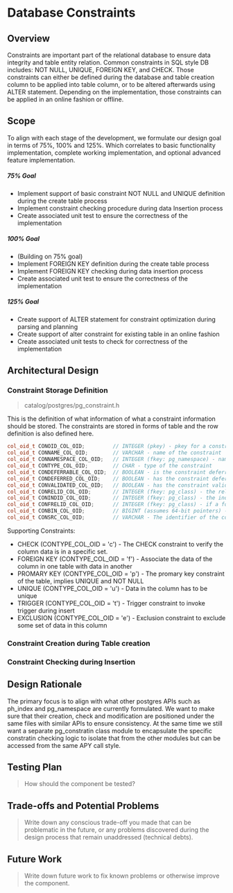 # Database Constraints

## Overview

Constraints are important part of the relational database to ensure data integrity and table entity relation. Common constraints in SQL style DB includes: NOT NULL, UNIQUE, FOREIGN KEY, and CHECK. Those constraints can either be defined during the database and table creation column to be applied into table column, or to be altered afterwards using ALTER statement. Depending on the implementation, those constraints can be applied in an online fashion or offline. 

## Scope
To align with each stage of the development, we formulate our design goal in terms of 75%, 100% and 125%. Which correlates to basic functionality implementation, complete working implementation, and optional advanced feature implementation.

##### 75% Goal
* Implement support of basic constraint NOT NULL and UNIQUE definition during the create table process
* Implement constraint checking procedure during data Insertion process
* Create associated unit test to ensure the correctness of the implementation

##### 100% Goal
* (Building on 75% goal)
* Implement FOREIGN KEY definition during the create table process
* Implement FOREIGN KEY checking during data insertion process
* Create associated unit test to ensure the correctness of the implementation

##### 125% Goal
* Create support of ALTER statement for constraint optimization during parsing and planning
* Create support of alter constraint for existing table in an online fashion
* Create associated unit tests to check for correctness of the implementation

## Architectural Design

### Constraint Storage Definition
>catalog/postgres/pg_constraint.h

This is the definition of what information of what a constraint information should be stored. The constraints are stored in forms of table and the row definition is also defined here.

```C++
col_oid_t CONOID_COL_OID;         // INTEGER (pkey) - pkey for a constraint
col_oid_t CONNAME_COL_OID;        // VARCHAR - name of the constraint
col_oid_t CONNAMESPACE_COL_OID;   // INTEGER (fkey: pg_namespace) - namespace of the constraint
col_oid_t CONTYPE_COL_OID;        // CHAR - type of the constraint
col_oid_t CONDEFERRABLE_COL_OID;  // BOOLEAN - is the constraint deferrable 
col_oid_t CONDEFERRED_COL_OID;    // BOOLEAN - has the constraint deferred by default
col_oid_t CONVALIDATED_COL_OID;   // BOOLEAN - has the constraint validated
col_oid_t CONRELID_COL_OID;       // INTEGER (fkey: pg_class) - the relation id of the constraint
col_oid_t CONINDID_COL_OID;       // INTEGER (fkey: pg_class) - the index supporting this constraint, if it is UNIQUEm FK or EXCLUSION, 0 otherwise
col_oid_t CONFRELID_COL_OID;      // INTEGER (fkey: pg_class) - if a foreign key, the reference table oid, else 0
col_oid_t CONBIN_COL_OID;         // BIGINT (assumes 64-bit pointers) - if a check constraint, the internal representation of expression of check
col_oid_t CONSRC_COL_OID;         // VARCHAR - The identifier of the columns that the constraint applies to
```

Supporting Constraints:
* CHECK (CONTYPE_COL_OID = 'c') - The CHECK constraint to verify the column data is in a specific set.
* FOREIGN KEY (CONTYPE_COL_OID = 'f') - Associate the data of the column in one table with data in another
* PROMARY KEY (CONTYPE_COL_OID = 'p') - The promary key constraint of the table, implies UNIQUE and NOT NULL
* UNIQUE (CONTYPE_COL_OID = 'u') - Data in the column has to be unique
* TRIGGER (CONTYPE_COL_OID = 't') - Trigger constraint to invoke trigger during insert
* EXCLUSION (CONTYPE_COL_OID = 'e') - Exclusion constraint to exclude some set of data in this column

### Constraint Creation during Table creation

### Constraint Checking during Insertion

## Design Rationale
The primary focus is to align with what other postgres APIs such as ph_index and pg_namespace are currently formulated. We want to make sure that their creation, check and modification are positioned under the same files with similar APIs to ensure consistency. At the same time we still want a separate pg_constratin class module to encapsulate the specific constratin checking logic to isolate that from the other modules but can be accessed from the same APY call style.



## Testing Plan
>How should the component be tested?

## Trade-offs and Potential Problems
>Write down any conscious trade-off you made that can be problematic in the future, or any problems discovered during the design process that remain unaddressed (technical debts).

## Future Work
>Write down future work to fix known problems or otherwise improve the component.
